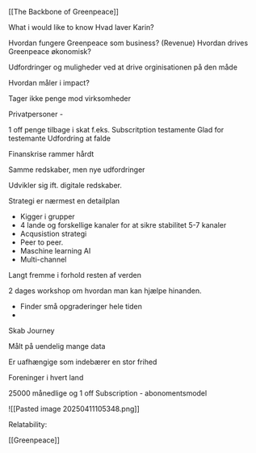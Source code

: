 
[[The Backbone of Greenpeace]]


What i would like to know
Hvad laver Karin?

Hvordan fungere Greenpeace som business? (Revenue)
Hvordan drives Greenpeace økonomisk?

Udfordringer og muligheder ved at drive orginisationen på den måde

Hvordan måler i impact?


Tager ikke penge mod virksomheder

Privatpersoner - 

1 off penge tilbage i skat f.eks. 
Subscritption
testamente
Glad for testemante 
Udfordring at falde 

Finanskrise rammer hårdt

Samme redskaber, men nye udfordringer 

Udvikler sig ift. digitale redskaber. 

Strategi er nærmest en detailplan
- Kigger i grupper 
- 4 lande og forskellige kanaler for at sikre stabilitet 5-7 kanaler
- Acqusistion strategi 
- Peer to peer. 
- Maschine learning AI
- Multi-channel

Langt fremme i forhold resten af verden

2 dages workshop om hvordan man kan hjælpe hinanden. 
- Finder små opgraderinger hele tiden
- 

Skab Journey

Målt på uendelig mange data


Er uafhængige som indebærer en stor frihed

Foreninger i hvert land

25000 månedlige og 1 off
Subscription - abonomentsmodel




![[Pasted image 20250411105348.png]]





Relatability:

[[Greenpeace]]
